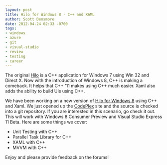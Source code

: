 ```yaml
---
layout: post
title: Hilo for Windows 8 - C++ and XAML
author: Scott Densmore
date: 2012-04-24 02:33 -0700
tags:
- windows
- azure
- git
- visual-studio
- review
- testing
- career
---
```


The original [Hilo](http://msdn.microsoft.com/en-us/library/ff708696.aspx) is a C++ application for Windows 7 using Win 32 and Direct X. Now with the introduction of Windows 8, C++ is making a comeback. It helps that C++ '11 makes using C++ much easier. Xaml also adds the ability to build UIs using C++. 

We have been working on a new version of [Hilo for Windows 8](http://hilo.codeplex.com/) using C++ and Xaml. We just opened up the [CodePlex](http://hilo.codeplex.com/) site and the source is checked into a git repository. If you are interested in this scenario, go check it out. This will work with Windows 8 Consumer Preview and Visual Studio Express 11 Beta. Here are some things we cover:

* Unit Testing with C++
* Parallel Task Library for C++
* XAML with C++
* MVVM with C++

Enjoy and please provide feedback on the forums!

